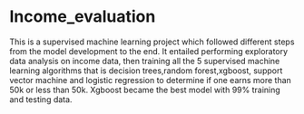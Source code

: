 # Income_evaluation
This is a supervised machine learning project which followed different steps from the model development to the end. It  entailed performing exploratory data analysis on income data, then training all the 5 supervised machine learning algorithms that is decision trees,random forest,xgboost, support vector machine and logistic regression to determine if one earns more than 50k or less than 50k. Xgboost became the best model with 99% training and testing data. 

